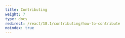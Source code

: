 ```yaml
---
title: Contributing
weight: 7
type: docs
redirect: /react/18.1/contributing/how-to-contribute
noindex: true
---
```


